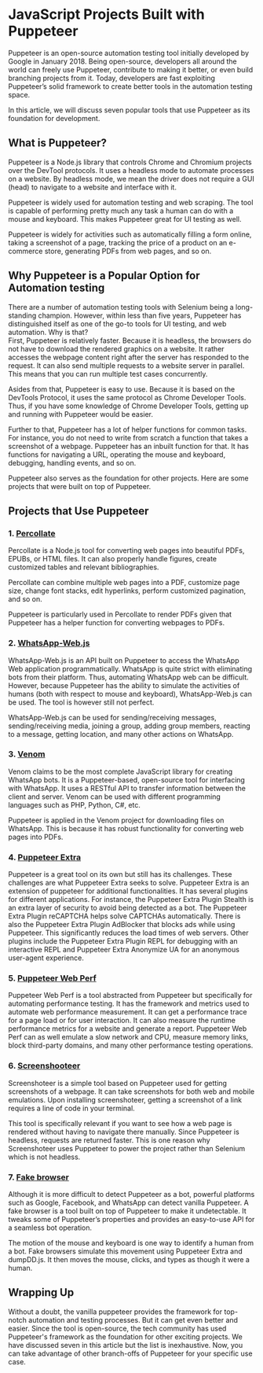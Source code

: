 # JavaScript Projects Built with Puppeteer

Puppeteer is an open-source automation testing tool initially developed by Google in January 2018. Being open-source, developers all around the world can freely use Puppeteer, contribute to making it better, or even build branching projects from it. Today, developers are fast exploiting Puppeteer’s solid framework to create better tools in the automation testing space. 

In this article, we will discuss seven popular tools that use Puppeteer as its foundation for development. 


## What is Puppeteer?

Puppeteer is a Node.js library that controls Chrome and Chromium projects over the DevTool protocols. It uses a headless mode to automate processes on a website. By headless mode, we mean the driver does not require a GUI (head) to navigate to a website and interface with it.

Puppeteer is widely used for automation testing and web scraping. The tool is capable of performing pretty much any task a human can do with a mouse and keyboard. This makes Puppeteer great for UI testing as well.

Puppeteer is widely for activities such as automatically filling a form online, taking a screenshot of a page, tracking the price of a product on an e-commerce store, generating PDFs from web pages, and so on.


## Why Puppeteer is a Popular Option for Automation testing

There are a number of automation testing tools with Selenium being a long-standing champion. However, within less than five years, Puppeteer has distinguished itself as one of the go-to tools for UI testing, and web automation. Why is that? \
First, Puppeteer is relatively faster. Because it is headless, the browsers do not have to download the rendered graphics on a website. It rather accesses the webpage content right after the server has responded to the request. It can also send multiple requests to a website server in parallel. This means that you can run multiple test cases concurrently. 

Asides from that, Puppeteer is easy to use. Because it is based on the DevTools Protocol, it uses the same protocol as Chrome Developer Tools. Thus, if you have some knowledge of Chrome Developer Tools, getting up and running with Puppeteer would be easier.

Further to that, Puppeteer has a lot of helper functions for common tasks. For instance, you do not need to write from scratch a function that takes a screenshot of a webpage. Puppeteer has an inbuilt function for that. It has functions for navigating a URL, operating the mouse and keyboard, debugging, handling events, and so on.

Puppeteer also serves as the foundation for other projects. Here are some projects that were built on top of Puppeteer.


## Projects that Use Puppeteer



### 1. [Percollate](https://github.com/danburzo/percollate)

Percollate is a Node.js tool for converting web pages into beautiful PDFs, EPUBs, or HTML files. It can also properly handle figures, create customized tables and relevant bibliographies.

Percollate can combine multiple web pages into a PDF, customize page size, change font stacks, edit hyperlinks, perform customized pagination, and so on. 

Puppeteer is particularly used in Percollate to render PDFs given that Puppeteer has a helper function for converting webpages to PDFs. 



### 2. [WhatsApp-Web.js](https://github.com/pedroslopez/whatsapp-web.js)

WhatsApp-Web.js is an API built on Puppeteer to access the WhatsApp Web application programmatically. WhatsApp is quite strict with eliminating bots from their platform. Thus, automating WhatsApp web can be difficult. However, because Puppeteer has the ability to simulate the activities of humans (both with respect to mouse and keyboard), WhatsApp-Web.js can be used. The tool is however still not perfect.

WhatsApp-Web.js can be used for sending/receiving messages, sending/receiving media, joining a group, adding group members, reacting to a message, getting location, and many other actions on WhatsApp.



### 3. [Venom](https://github.com/orkestral/venom)

Venom claims to be the most complete JavaScript library for creating WhatsApp bots. It is a Puppeteer-based, open-source tool for interfacing with WhatsApp. It uses a RESTful API to transfer information between the client and server. Venom can be used with different programming languages such as PHP, Python, C#, etc. 

Puppeteer is applied in the Venom project for downloading files on WhatsApp. This is because it has robust functionality for converting web pages into PDFs. 



### 4. [Puppeteer Extra](https://github.com/berstend/puppeteer-extra/tree/master/packages/puppeteer-extra)

Puppeteer is a great tool on its own but still has its challenges. These challenges are what Puppeteer Extra seeks to solve. Puppeteer Extra is an extension of puppeteer for additional functionalities. It has several plugins for different applications. For instance, the Puppeteer Extra Plugin Stealth is an extra layer of security to avoid being detected as a bot. The Puppeteer Extra Plugin reCAPTCHA helps solve CAPTCHAs automatically. There is also the Puppeteer Extra Plugin AdBlocker that blocks ads while using Puppeteer. This significantly reduces the load times of web servers. Other plugins include the Puppeteer Extra Plugin REPL for debugging with an interactive REPL and Puppeteer Extra Anonymize UA for an anonymous user-agent experience.



### 5. [Puppeteer Web Perf](https://github.com/addyosmani/puppeteer-webperf)

Puppeteer Web Perf is a tool abstracted from Puppeteer but specifically for automating performance testing. It has the framework and metrics used to automate web performance measurement. It can get a performance trace for a page load or for user interaction. It can also measure the runtime performance metrics for a website and generate a report. Puppeteer Web Perf can as well emulate a slow network and CPU, measure memory links, block third-party domains, and many other performance testing operations.



### 6. [Screenshooteer](https://github.com/vladocar/screenshoteer) 

Screenshoteer is a simple tool based on Puppeteer used for getting screenshots of a webpage. It can take screenshots for both web and mobile emulations. Upon installing screenshoteer, getting a screenshot of a link requires a line of code in your terminal.

This tool is specifically relevant if you want to see how a web page is rendered without having to navigate there manually. Since Puppeteer is headless, requests are returned faster. This is one reason why Screenshoteer uses Puppeteer to power the project rather than Selenium which is not headless.



### 7. [Fake browser](https://github.com/kkoooqq/fakebrowser)

Although it is more difficult to detect Puppeteer as a bot, powerful platforms such as Google, Facebook, and WhatsApp can detect vanilla Puppeteer. A fake browser is a tool built on top of Puppeteer to make it undetectable. It tweaks some of Puppeteer’s properties and provides an easy-to-use API for a seamless bot operation.

The motion of the mouse and keyboard is one way to identify a human from a bot. Fake browsers simulate this movement using Puppeteer Extra and dumpDD.js. It then moves the mouse, clicks, and types as though it were a human. 


## Wrapping Up

Without a doubt, the vanilla puppeteer provides the framework for top-notch automation and testing processes. But it can get even better and easier. Since the tool is open-source, the tech community has used Puppeteer's framework as the foundation for other exciting projects. We have discussed seven in this article but the list is inexhaustive. Now, you can take advantage of other branch-offs of Puppeteer for your specific use case.